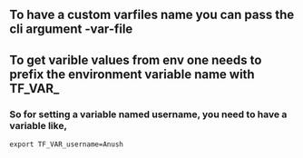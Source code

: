## To have a custom varfiles name you can pass the cli argument -var-file

## To get varible values from env one needs to prefix the environment variable name with TF_VAR_

### So for setting a variable named username, you need to have a variable like,
    export TF_VAR_username=Anush
